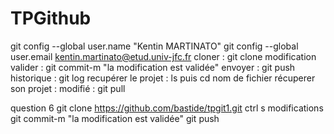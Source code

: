 # TPGithub
git config --global user.name "Kentin MARTINATO"
git config --global user.email kentin.martinato@etud.univ-jfc.fr
cloner : git clone 
modification
valider : git commit-m "la modification est validée"
envoyer : git push
historique : git log
recupérer le projet : ls 
puis cd nom de fichier
récuperer son projet : modifié : git pull

question 6
git clone  https://github.com/bastide/tpgit1.git
ctrl s 
modifications
git commit-m "la modification est validée"
git push